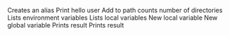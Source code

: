 Creates an alias
Print hello user
Add to path
counts number of directories
Lists environment variables
Lists local variables
New local variable
New global variable
Prints result
Prints result

